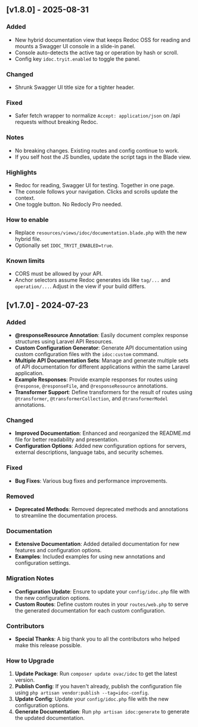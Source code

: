 ## [v1.8.0] - 2025-08-31

### Added
- New hybrid documentation view that keeps Redoc OSS for reading and mounts a Swagger UI console in a slide-in panel.
- Console auto-detects the active tag or operation by hash or scroll.
- Config key `idoc.tryit.enabled` to toggle the panel.

### Changed
- Shrunk Swagger UI title size for a tighter header.

### Fixed
- Safer fetch wrapper to normalize `Accept: application/json` on /api requests without breaking Redoc.

### Notes
- No breaking changes. Existing routes and config continue to work.
- If you self host the JS bundles, update the script tags in the Blade view.

### Highlights
- Redoc for reading, Swagger UI for testing. Together in one page.
- The console follows your navigation. Clicks and scrolls update the context.
- One toggle button. No Redocly Pro needed.

### How to enable
- Replace `resources/views/idoc/documentation.blade.php` with the new hybrid file.
- Optionally set `IDOC_TRYIT_ENABLED=true`.

### Known limits
- CORS must be allowed by your API.
- Anchor selectors assume Redoc generates ids like `tag/...` and `operation/...`. Adjust in the view if your build differs.


## [v1.7.0] - 2024-07-23

### Added

- **@responseResource Annotation**: Easily document complex response structures using Laravel API Resources.
- **Custom Configuration Generator**: Generate API documentation using custom configuration files with the `idoc:custom` command.
- **Multiple API Documentation Sets**: Manage and generate multiple sets of API documentation for different applications within the same Laravel application.
- **Example Responses**: Provide example responses for routes using `@response`, `@responseFile`, and `@responseResource` annotations.
- **Transformer Support**: Define transformers for the result of routes using `@transformer`, `@transformerCollection`, and `@transformerModel` annotations.

### Changed

- **Improved Documentation**: Enhanced and reorganized the README.md file for better readability and presentation.
- **Configuration Options**: Added new configuration options for servers, external descriptions, language tabs, and security schemes.

### Fixed

- **Bug Fixes**: Various bug fixes and performance improvements.

### Removed

- **Deprecated Methods**: Removed deprecated methods and annotations to streamline the documentation process.

### Documentation

- **Extensive Documentation**: Added detailed documentation for new features and configuration options.
- **Examples**: Included examples for using new annotations and configuration settings.

### Migration Notes

- **Configuration Update**: Ensure to update your `config/idoc.php` file with the new configuration options.
- **Custom Routes**: Define custom routes in your `routes/web.php` to serve the generated documentation for each custom configuration.

### Contributors

- **Special Thanks**: A big thank you to all the contributors who helped make this release possible.

### How to Upgrade

1. **Update Package**: Run `composer update ovac/idoc` to get the latest version.
2. **Publish Config**: If you haven't already, publish the configuration file using `php artisan vendor:publish --tag=idoc-config`.
3. **Update Config**: Update your `config/idoc.php` file with the new configuration options.
4. **Generate Documentation**: Run `php artisan idoc:generate` to generate the updated documentation.
